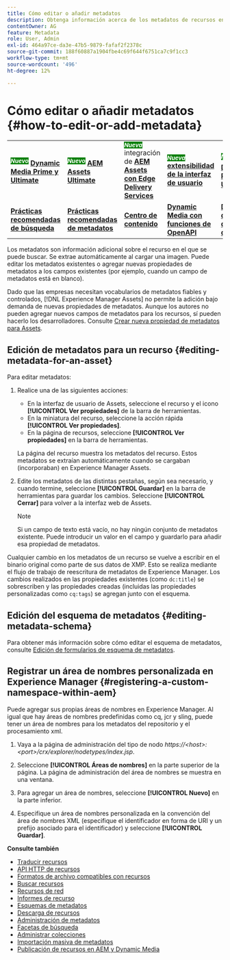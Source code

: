 ```yaml
---
title: Cómo editar o añadir metadatos
description: Obtenga información acerca de los metadatos de recursos en  [!DNL Experience Manager Assets] y de varias formas para editar los metadatos de recursos.
contentOwner: AG
feature: Metadata
role: User, Admin
exl-id: 464a97ce-da3e-47b5-9879-fafaf2f2378c
source-git-commit: 188f60887a1904fbe4c69f644f6751ca7c9f1cc3
workflow-type: tm+mt
source-wordcount: '496'
ht-degree: 12%

---
```


# Cómo editar o añadir metadatos {#how-to-edit-or-add-metadata}

<table>
    <tr>
        <td>
            <sup style= "background-color:#008000; color:#FFFFFF; font-weight:bold"><i>Nuevo</i></sup> <a href="/help/assets/dynamic-media/dm-prime-ultimate.md"><b>Dynamic Media Prime y Ultimate</b></a>
        </td>
        <td>
            <sup style= "background-color:#008000; color:#FFFFFF; font-weight:bold"><i>Nuevo</i></sup> <a href="/help/assets/assets-ultimate-overview.md"><b>AEM Assets Ultimate</b></a>
        </td>
        <td>
            <sup style= "background-color:#008000; color:#FFFFFF; font-weight:bold"><i>Nueva</i></sup> integración de <a href="/help/assets/integrate-aem-assets-edge-delivery-services.md"><b>AEM Assets con Edge Delivery Services</b></a>
        </td>
        <td>
            <sup style= "background-color:#008000; color:#FFFFFF; font-weight:bold"><i>Nueva</i></sup> <a href="/help/assets/aem-assets-view-ui-extensibility.md"><b>extensibilidad de la interfaz de usuario</b></a>
        </td>
          <td>
            <sup style= "background-color:#008000; color:#FFFFFF; font-weight:bold"><i>Nuevo</i></sup> <a href="/help/assets/dynamic-media/enable-dynamic-media-prime-and-ultimate.md"><b>Habilitar Dynamic Media Prime y Ultimate</b></a>
        </td>
    </tr>
    <tr>
        <td>
            <a href="/help/assets/search-best-practices.md"><b>Prácticas recomendadas de búsqueda</b></a>
        </td>
        <td>
            <a href="/help/assets/metadata-best-practices.md"><b>Prácticas recomendadas de metadatos</b></a>
        </td>
        <td>
            <a href="/help/assets/product-overview.md"><b>Centro de contenido</b></a>
        </td>
        <td>
            <a href="/help/assets/dynamic-media-open-apis-overview.md"><b>Dynamic Media con funciones de OpenAPI</b></a>
        </td>
        <td>
            <a href="https://developer.adobe.com/experience-cloud/experience-manager-apis/"><b>Documentación de desarrollador de AEM Assets</b></a>
        </td>
    </tr>
</table>

Los metadatos son información adicional sobre el recurso en el que se puede buscar. Se extrae automáticamente al cargar una imagen. Puede editar los metadatos existentes o agregar nuevas propiedades de metadatos a los campos existentes (por ejemplo, cuando un campo de metadatos está en blanco).

Dado que las empresas necesitan vocabularios de metadatos fiables y controlados, [!DNL Experience Manager Assets] no permite la adición bajo demanda de nuevas propiedades de metadatos. Aunque los autores no pueden agregar nuevos campos de metadatos para los recursos, sí pueden hacerlo los desarrolladores. Consulte [Crear nueva propiedad de metadatos para Assets](meta-edit.md#editing-metadata-schema).

## Edición de metadatos para un recurso {#editing-metadata-for-an-asset}

Para editar metadatos:

1. Realice una de las siguientes acciones:

   * En la interfaz de usuario de Assets, seleccione el recurso y el icono **[!UICONTROL Ver propiedades]** de la barra de herramientas.
   * En la miniatura del recurso, seleccione la acción rápida **[!UICONTROL Ver propiedades]**.
   * En la página de recursos, seleccione **[!UICONTROL Ver propiedades]** en la barra de herramientas.

   La página del recurso muestra los metadatos del recurso. Estos metadatos se extraían automáticamente cuando se cargaban (incorporaban) en Experience Manager Assets.

1. Edite los metadatos de las distintas pestañas, según sea necesario, y cuando termine, seleccione **[!UICONTROL Guardar]** en la barra de herramientas para guardar los cambios. Seleccione **[!UICONTROL Cerrar]** para volver a la interfaz web de Assets.

   >[!NOTE]
   >
   >Si un campo de texto está vacío, no hay ningún conjunto de metadatos existente. Puede introducir un valor en el campo y guardarlo para añadir esa propiedad de metadatos.

Cualquier cambio en los metadatos de un recurso se vuelve a escribir en el binario original como parte de sus datos de XMP. Esto se realiza mediante el flujo de trabajo de reescritura de metadatos de Experience Manager. Los cambios realizados en las propiedades existentes (como `dc:title`) se sobrescriben y las propiedades creadas (incluidas las propiedades personalizadas como `cq:tags`) se agregan junto con el esquema.

<!-- XMP write-back is supported and enabled for the platforms and file formats described in technical requirements. -->

## Edición del esquema de metadatos {#editing-metadata-schema}

Para obtener más información sobre cómo editar el esquema de metadatos, consulte [Edición de formularios de esquema de metadatos](metadata-schemas.md#edit-metadata-schema-forms).

## Registrar un área de nombres personalizada en Experience Manager {#registering-a-custom-namespace-within-aem}

Puede agregar sus propias áreas de nombres en Experience Manager. Al igual que hay áreas de nombres predefinidas como cq, jcr y sling, puede tener un área de nombres para los metadatos del repositorio y el procesamiento xml.

1. Vaya a la página de administración del tipo de nodo *https://&lt;host>:&lt;port>/crx/explorer/nodetypes/index.jsp*.
1. Seleccione **[!UICONTROL Áreas de nombres]** en la parte superior de la página. La página de administración del área de nombres se muestra en una ventana.

1. Para agregar un área de nombres, seleccione **[!UICONTROL Nuevo]** en la parte inferior.
1. Especifique un área de nombres personalizada en la convención del área de nombres XML (especifique el identificador en forma de URI y un prefijo asociado para el identificador) y seleccione **[!UICONTROL Guardar]**.

**Consulte también**

* [Traducir recursos](translate-assets.md)
* [API HTTP de recursos](mac-api-assets.md)
* [Formatos de archivo compatibles con recursos](file-format-support.md)
* [Buscar recursos](search-assets.md)
* [Recursos de red](use-assets-across-connected-assets-instances.md)
* [Informes de recurso](asset-reports.md)
* [Esquemas de metadatos](metadata-schemas.md)
* [Descarga de recursos](download-assets-from-aem.md)
* [Administración de metadatos](manage-metadata.md)
* [Facetas de búsqueda](search-facets.md)
* [Administrar colecciones](manage-collections.md)
* [Importación masiva de metadatos](metadata-import-export.md)
* [Publicación de recursos en AEM y Dynamic Media](/help/assets/publish-assets-to-aem-and-dm.md)
